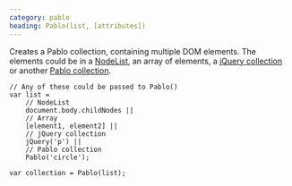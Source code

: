 ```yaml
---
category: pablo
heading: Pablo(list, [attributes])
---
```


Creates a Pablo collection, containing multiple DOM elements. The elements could be in a [NodeList][nodelist], an array of elements, a [jQuery collection][jquery-collection] or another [Pablo collection][pablo-collection].

    // Any of these could be passed to Pablo()
    var list = 
        // NodeList
        document.body.childNodes ||
        // Array
        [element1, element2] ||
        // jQuery collection
        jQuery('p') ||
        // Pablo collection
        Pablo('circle');

    var collection = Pablo(list);

[nodelist]: https://developer.mozilla.org/docs/Web/API/NodeList
[jquery-collection]: http://api.jquery.com/jQuery/
[pablo-collection]: /api/#pablo-method
